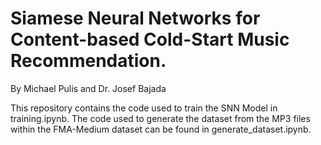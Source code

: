 # Siamese Neural Networks for Content-based Cold-Start Music Recommendation.
By Michael Pulis and Dr. Josef Bajada

This repository contains the code used to train the SNN Model in training.ipynb. The code used to generate the dataset from the MP3 files within the FMA-Medium dataset can be found in generate_dataset.ipynb.
